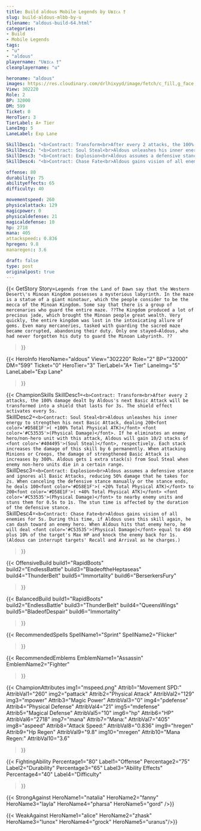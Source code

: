 ```yaml
---
title: Build aldous Mobile Legends by Uʙɪᴄᴀ †
slug: build-aldous-mlbb-by-u
filename: "aldous-build-64.html"
categories: 
- Build 
- Mobile Legends
tags: 
- "u"
- "aldous"
playername: "Uʙɪᴄᴀ †"
cleanplayername: "u"

heroname: "aldous"
images: https://res.cloudinary.com/drlhixyyd/image/fetch/c_fill,g_face,f_auto/https://cdn2-build.mobagenie.my.id/p/images/banner/full/aldous.jpg
View: 302220 
Role: 2 
BP: 32000
DM: 599 
Ticket: 0 
HeroTier: 3 
TierLabel: A+ Tier 
LaneImg: 5
LaneLabel: Exp Lane 

SkillDesc1: "<b>Contract: Transform<br>After every 2 attacks, the 100% damage dealt by Aldous's next Basic Attack will be transformed into a shield that lasts for 3s. The shield effect activates every 5s."   
SkillDesc2: "<b>Contract: Soul Steal<br>Aldous unleashes his inner energy to strengthen his next Basic Attack, dealing 200<font color='#D58E1F'>( +100% Total Physical ATK)</font> <font color='#C53535'>(Physical Damage)</font>. If he eliminates an enemy hero/non-hero unit with this attack, Aldous will gain 10/2 stacks of <font color='#404495'>(Soul Steal)</font>, respectively. Each stack increases the damage of this skill by 6 permanently. When attacking Minions or Creeps, the damage of strengthened Basic Attack is increases by 300%. Aldous gets 1 extra stack(s) from Soul Steal when enemy non-hero units die in a certain range."   
SkillDesc3: "<b>Contract: Explosion<br>Aldous assumes a defensive stance and ignores all Basic Attacks, reducing 50% damage that he takes for 2s. When canceling the defensive stance manually or the stance ends, he deals 100<font color='#D58E1F'>( +20% Total Physical ATK)</font> to 200<font color='#D58E1F'>( +40% Total Physical ATK)</font> <font color='#C53535'>(Physical Damage)</font> to nearby enemy units and stuns them for 0.5s to 1s. The stun time is affected by the duration of the defensive stance."   
SkillDesc4: "<b>Contract: Chase Fate<br>Aldous gains vision of all enemies for 5s. During this time, if Aldous uses this skill again, he can dash toward an enemy hero. When Aldous hits that enemy hero, he will deal <font color='#C53535'>(Physical Damage)</font> equal to 450 plus 10% of the target's Max HP and knock the enemy back for 1s. (Aldous can interrupt targets' Recall and Arrival as he charges.)"  

offense: 80 
durability: 75 
abilityeffects: 65 
difficulty: 40 

movementspeed: 260
physicalattack: 129
magicpower: 0
physicaldefense: 21
magicaldefense: 10
hp: 2718
mana: 405
attackspeed:: 0.836
hpregen: 9.8
manaregen:: 3.6

draft: false
type: post
originalpost: true
---
```



{{< GetStory 
Story=` Legends from the Land of Dawn say that the Western Desert\'s Minoan Kingdom possesses a mysterious labyrinth. In the maze is a statue of a giant minotaur, which the people consider to be the mecca of the Minoan Kingdom. Some say that there is a group of mercenaries who guard the entire maze. ??The Kingdom produced a lot of precious jade, which brought the Minoan people great wealth. Very quickly, the entire kingdom was lost in the intoxicating allure of gems. Even many mercaneries, tasked with guarding the sacred maze became corrupted, abandoning their duty. Only one stayed—Aldous, who had never forgotten his duty to guard the Minoan Labyrinth. ?? ` 
>}}

{{< HeroInfo 
HeroName="aldous" 
View="302220" 
Role="2" 
BP="32000" 
DM="599" 
Ticket="0" 
HeroTier="3" 
TierLabel="A+ Tier" 
LaneImg="5" 
LaneLabel="Exp Lane" 
>}}
 
{{< ChampionSkills 
SkillDesc1=`<b>Contract: Transform<br>After every 2 attacks, the 100% damage dealt by Aldous's next Basic Attack will be transformed into a shield that lasts for 3s. The shield effect activates every 5s.`   
SkillDesc2=`<b>Contract: Soul Steal<br>Aldous unleashes his inner energy to strengthen his next Basic Attack, dealing 200<font color='#D58E1F'>( +100% Total Physical ATK)</font> <font color='#C53535'>(Physical Damage)</font>. If he eliminates an enemy hero/non-hero unit with this attack, Aldous will gain 10/2 stacks of <font color='#404495'>(Soul Steal)</font>, respectively. Each stack increases the damage of this skill by 6 permanently. When attacking Minions or Creeps, the damage of strengthened Basic Attack is increases by 300%. Aldous gets 1 extra stack(s) from Soul Steal when enemy non-hero units die in a certain range.`   
SkillDesc3=`<b>Contract: Explosion<br>Aldous assumes a defensive stance and ignores all Basic Attacks, reducing 50% damage that he takes for 2s. When canceling the defensive stance manually or the stance ends, he deals 100<font color='#D58E1F'>( +20% Total Physical ATK)</font> to 200<font color='#D58E1F'>( +40% Total Physical ATK)</font> <font color='#C53535'>(Physical Damage)</font> to nearby enemy units and stuns them for 0.5s to 1s. The stun time is affected by the duration of the defensive stance.`   
SkillDesc4=`<b>Contract: Chase Fate<br>Aldous gains vision of all enemies for 5s. During this time, if Aldous uses this skill again, he can dash toward an enemy hero. When Aldous hits that enemy hero, he will deal <font color='#C53535'>(Physical Damage)</font> equal to 450 plus 10% of the target's Max HP and knock the enemy back for 1s. (Aldous can interrupt targets' Recall and Arrival as he charges.)`   
>}}

{{< OffensiveBuild 
build1="RapidBoots"  
build2="EndlessBattle" 
build3="BladeoftheHeptaseas" 
build4="ThunderBelt" 
build5="Immortality" 
build6="BerserkersFury" 
>}} 

{{< BalancedBuild 
build1="RapidBoots"  
build2="EndlessBattle" 
build3="ThunderBelt" 
build4="QueensWings" 
build5="BladeofDespair" 
build6="Immortality" 
>}}


{{< RecommendedSpells 
SpellName1="Sprint" 
SpellName2="Flicker" 
>}}  

{{< RecommendedEmblems 
EmblemName1="Assassin" 
EmblemName2="Fighter" 
>}}   


{{< ChampionAttributes
img1="mspeed.png" Attrib1="Movement SPD:" AttribVal1="260"
img2="pattack" Attrib2="Physical Attack" AttribVal2="129"
img3="mpower" Attrib3="Magic Power" AttribVal3="0"
img4="pdefense" Attrib4="Physical Defense" AttribVal4="21"
img5="mdefense" Attrib5="Magical Defense" AttribVal5="10"
img6="hp" Attrib6="HP" AttribVal6="2718"
img7="mana" Attrib7="Mana:" AttribVal7="405"
img8="aspeed" Attrib8="Attack Speed:" AttribVal8="0.836"
img9="hregen" Attrib9="Hp Regen" AttribVal9="9.8"
img10="mregen" Attrib10="Mana Regen:" AttribVal10="3.6"
>}}


{{< FightingAbility
Percentage1="80" Label1="Offense"
Percentage2="75" Label2="Durability"
Percentage3="65" Label3="Ability Effects"
Percentage4="40" Label4="Difficulty"
 >}}

{{< StrongAgainst 
HeroName1="natalia"
HeroName2="fanny"
HeroName3="layla"
HeroName4="pharsa"
HeroName5="gord"
/>}}

{{< WeakAgainst
HeroName1="alice"
HeroName2="zhask"
HeroName3="lunox"
HeroName4="grock"
HeroName5="uranus"/>}}
